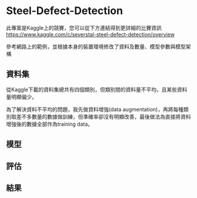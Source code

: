# Steel-Defect-Detection

此專案是Kaggle上的競賽，您可以從下方連結得到更詳細的比賽資訊  
https://www.kaggle.com/c/severstal-steel-defect-detection/overview

參考網路上的範例，並根據本身的裝置環境修改了資料及數量、模型參數與模型架構

## 資料集
從Kaggle下載的資料集總共有四個類別，但類別間的資料量不平均，且某些資料量明顯偏少。  

為了解決資料不平均的問題，我先做資料增強(data augmentation)，再將每種類別取差不多數量的數據做訓練，但準確率卻沒有明顯改善，最後做法為直接將資料增強後的數據全部作為training data。

## 模型

## 評估

## 結果
